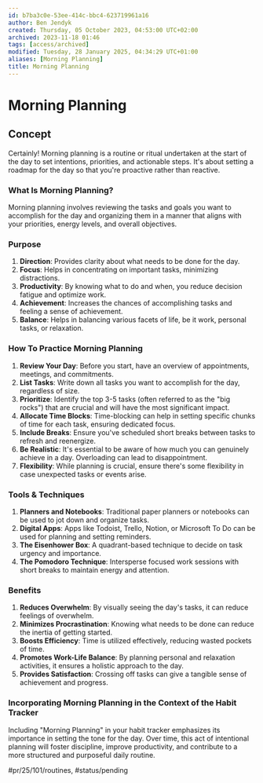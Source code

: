 ```yaml
---
id: b7ba3c0e-53ee-414c-bbc4-623719961a16
author: Ben Jendyk
created: Thursday, 05 October 2023, 04:53:00 UTC+02:00
archived: 2023-11-18 01:46
tags: [access/archived]
modified: Tuesday, 28 January 2025, 04:34:29 UTC+01:00
aliases: [Morning Planning]
title: Morning Planning
---
```


# Morning Planning

## Concept

Certainly! Morning planning is a routine or ritual undertaken at the start of the day to set intentions, priorities, and actionable steps. It's about setting a roadmap for the day so that you're proactive rather than reactive.

### What Is Morning Planning?

Morning planning involves reviewing the tasks and goals you want to accomplish for the day and organizing them in a manner that aligns with your priorities, energy levels, and overall objectives.

### Purpose

1. **Direction**: Provides clarity about what needs to be done for the day.
2. **Focus**: Helps in concentrating on important tasks, minimizing distractions.
3. **Productivity**: By knowing what to do and when, you reduce decision fatigue and optimize work.
4. **Achievement**: Increases the chances of accomplishing tasks and feeling a sense of achievement.
5. **Balance**: Helps in balancing various facets of life, be it work, personal tasks, or relaxation.

### How To Practice Morning Planning

1. **Review Your Day**: Before you start, have an overview of appointments, meetings, and commitments.
2. **List Tasks**: Write down all tasks you want to accomplish for the day, regardless of size.
3. **Prioritize**: Identify the top 3-5 tasks (often referred to as the "big rocks") that are crucial and will have the most significant impact.
4. **Allocate Time Blocks**: Time-blocking can help in setting specific chunks of time for each task, ensuring dedicated focus.
5. **Include Breaks**: Ensure you've scheduled short breaks between tasks to refresh and reenergize.
6. **Be Realistic**: It's essential to be aware of how much you can genuinely achieve in a day. Overloading can lead to disappointment.
7. **Flexibility**: While planning is crucial, ensure there's some flexibility in case unexpected tasks or events arise.

### Tools & Techniques

1. **Planners and Notebooks**: Traditional paper planners or notebooks can be used to jot down and organize tasks.
2. **Digital Apps**: Apps like Todoist, Trello, Notion, or Microsoft To Do can be used for planning and setting reminders.
3. **The Eisenhower Box**: A quadrant-based technique to decide on task urgency and importance.
4. **The Pomodoro Technique**: Intersperse focused work sessions with short breaks to maintain energy and attention.

### Benefits

1. **Reduces Overwhelm**: By visually seeing the day's tasks, it can reduce feelings of overwhelm.
2. **Minimizes Procrastination**: Knowing what needs to be done can reduce the inertia of getting started.
3. **Boosts Efficiency**: Time is utilized effectively, reducing wasted pockets of time.
4. **Promotes Work-Life Balance**: By planning personal and relaxation activities, it ensures a holistic approach to the day.
5. **Provides Satisfaction**: Crossing off tasks can give a tangible sense of achievement and progress.

### Incorporating Morning Planning in the Context of the Habit Tracker

Including "Morning Planning" in your habit tracker emphasizes its importance in setting the tone for the day. Over time, this act of intentional planning will foster discipline, improve productivity, and contribute to a more structured and purposeful daily routine.


#pr/25/101/routines, #status/pending
